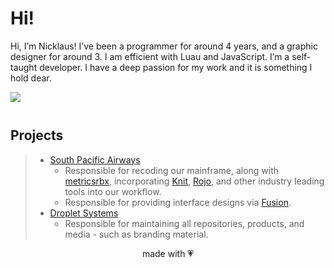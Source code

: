 # Hi!
Hi, I’m Nicklaus! I’ve been a programmer for around 4 years, and a graphic designer for around 3. I am efficient with Luau and JavaScript. I’m a self-taught developer. I have a deep passion for my work and it is something I hold dear.

<img align="center" style="padding-bottom:12px;" src="https://lanyard.cnrad.dev/api/561923789152190466"></img>

## Projects
> * [South Pacific Airways](https://www.roblox.com/groups/3909938)
>   * Responsible for recoding our mainframe, along with [metricsrbx](https://github.com/metricsrbx), incorporating [Knit](https://sleitnick.github.io/Knit), [Rojo](https://rojo.space), and other industry leading tools into our workflow.
>   * Responsible for providing interface designs via [Fusion](https://elttob.uk/Fusion).
> * [Droplet Systems](https://www.roblox.com/groups/14196949)
>   * Responsible for maintaining all repositories, products, and media - such as branding material.

<div align="center">
    made with 💗
</div>
